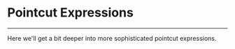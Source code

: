 
# Pointcut Expressions
---

Here we'll get a bit deeper into more sophisticated pointcut expressions.